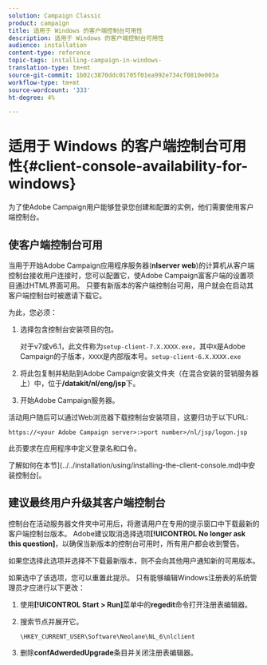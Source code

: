 ```yaml
---
solution: Campaign Classic
product: campaign
title: 适用于 Windows 的客户端控制台可用性
description: 适用于 Windows 的客户端控制台可用性
audience: installation
content-type: reference
topic-tags: installing-campaign-in-windows-
translation-type: tm+mt
source-git-commit: 1b02c3870ddc01705f01ea992e734cf0810e003a
workflow-type: tm+mt
source-wordcount: '333'
ht-degree: 4%

---
```



# 适用于 Windows 的客户端控制台可用性{#client-console-availability-for-windows}

为了使Adobe Campaign用户能够登录您创建和配置的实例，他们需要使用客户端控制台。

## 使客户端控制台可用

当用于开始Adobe Campaign应用程序服务器(**nlserver web**)的计算机从客户端控制台接收用户连接时，您可以配置它，使Adobe Campaign富客户端的设置项目通过HTML界面可用。 只要有新版本的客户端控制台可用，用户就会在启动其客户端控制台时被邀请下载它。

为此，您必须：

1. 选择包含控制台安装项目的包。

   对于v7或v6.1，此文件称为`setup-client-7.X.XXXX.exe`，其中`X`是Adobe Campaign的子版本，`XXXX`是内部版本号。`setup-client-6.X.XXXX.exe`

1. 将此包复制并粘贴到Adobe Campaign安装文件夹（在混合安装的营销服务器上）中，位于&#x200B;**/datakit/nl/eng/jsp**&#x200B;下。
1. 开始Adobe Campaign服务器。

活动用户随后可以通过Web浏览器下载控制台安装项目，这要归功于以下URL:

```
https://<your Adobe Campaign server>:>port number>/nl/jsp/logon.jsp
```

此页要求在应用程序中定义登录名和口令。

了解如何在本节](../../installation/using/installing-the-client-console.md)中安装控制台[。

## 建议最终用户升级其客户端控制台

控制台在活动服务器文件夹中可用后，将邀请用户在专用的提示窗口中下载最新的客户端控制台版本。 Adobe建议取消选择选项&#x200B;**[!UICONTROL No longer ask this question]**，以确保当新版本的控制台可用时，所有用户都会收到警告。

如果您选择此选项并选择不下载最新版本，则不会向其他用户通知新的可用版本。

如果选中了该选项，您可以重置此提示。 只有能够编辑Windows注册表的系统管理员才应进行以下更改：

1. 使用&#x200B;**[!UICONTROL Start > Run]**&#x200B;菜单中的&#x200B;**regedit**&#x200B;命令打开注册表编辑器。
1. 搜索节点并展开它。

   ```
   \HKEY_CURRENT_USER\Software\Neolane\NL_6\nlclient
   ```

1. 删除&#x200B;**confAdwerdedUpgrade**&#x200B;条目并关闭注册表编辑器。

